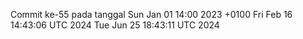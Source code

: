 Commit ke-55 pada tanggal Sun Jan 01 14:00 2023 +0100
Fri Feb 16 14:43:06 UTC 2024
Tue Jun 25 18:43:11 UTC 2024

